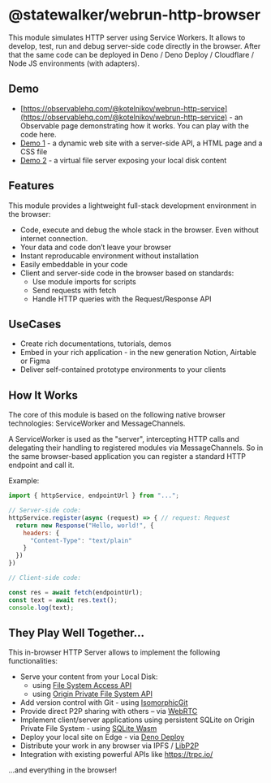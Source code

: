 # @statewalker/webrun-http-browser

This module simulates HTTP server using Service Workers.
It allows to develop, test, run and debug server-side code directly in the browser.
After that the same code can be deployed in Deno / Deno Deploy / Cloudflare / Node JS environments (with adapters).

## Demo

* [https://observablehq.com/@kotelnikov/webrun-http-service](https://observablehq.com/@kotelnikov/webrun-http-service) - an Observable page demonstrating how it works. You can play with the code here.
* [Demo 1](https://unpkg.com/@statewalker/webrun-http-browser@0.3/demo/demo-1.html) - a dynamic web site with a server-side API, a HTML page and a CSS file
* [Demo 2](https://unpkg.com/@statewalker/webrun-http-browser@0.3/demo/demo-2.html) - a virtual file server exposing your local disk content

## Features 

This module provides a lightweight full-stack development environment in the browser:
* Code, execute and debug the whole stack in the browser. Even without internet connection.
* Your data and code don’t leave your browser
* Instant reproducable environment without installation
* Easily embeddable in your code
* Client and server-side code in the browser based on standards:
  - Use module imports for scripts 
  - Send requests with fetch
  - Handle HTTP queries with the Request/Response API


## UseCases

* Create rich documentations, tutorials, demos
* Embed in your rich application - in the new generation Notion, Airtable or Figma
* Deliver self-contained prototype environments to your clients

## How It Works

The core of this module is based on the following native browser technologies: ServiceWorker and MessageChannels.

A ServiceWorker is used as the "server", intercepting HTTP calls and delegating their handling to registered modules via MessageChannels. 
So in the same browser-based application you can register a standard HTTP endpoint and call it. 

Example:
```js
import { httpService, endpointUrl } from "...";

// Server-side code:
httpService.register(async (request) => { // request: Request
  return new Response("Hello, world!", {
    headers: {
      "Content-Type": "text/plain"
    }
  })
})

// Client-side code:

const res = await fetch(endpointUrl);
const text = await res.text();
console.log(text);

```

## They Play Well Together...

This in-browser HTTP Server allows to implement the following functionalities:
- Serve your content from your Local Disk:
  - using [File System Access API](https://developer.mozilla.org/en-US/docs/Web/API/File_System_API)
  - using [Origin Private File System API](https://developer.mozilla.org/en-US/docs/Web/API/File_System_API)
- Add version control with Git - using [IsomorphicGit](https://isomorphic-git.org/)
- Provide direct P2P sharing with others – via [WebRTC](https://webrtc.org/)
- Implement client/server applications using persistent SQLite on Origin Private File System - using [SQLite Wasm](https://developer.chrome.com/blog/sqlite-wasm-in-the-browser-backed-by-the-origin-private-file-system/)
- Deploy your local site on Edge - via [Deno Deploy](https://deno.com/deploy)
- Distribute your work in any browser via IPFS / [LibP2P](https://github.com/libp2p/js-libp2p)
- Integration with existing powerful APIs like https://trpc.io/

...and everything in the browser!
